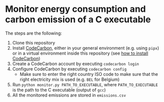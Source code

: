 # Monitor energy consumption and carbon emission of a C executable

The steps are the following:
1. Clone this repository
2. Install [CodeCarbon](https://codecarbon.io/), either in your general environment (e.g. using `pipx`) or in a virtual environment inside this repository (see [how to install CodeCarbon](https://mlco2.github.io/codecarbon/installation.html))
3. Create a CodeCarbon account by executing `codecarbon login`
4. Configure CodeCarbon by executing `codecarbon config`
      * Make sure to enter the right country ISO code to make sure that the right electricity mix is used (e.g. `BEL` for Belgium)
6. Run `python monitor.py PATH_TO_EXECUTABLE`, where `PATH_TO_EXECUTABLE` is the path to the C executable (output of `gcc`)
7. All the monitored emissions are stored in `emissions.csv` 
